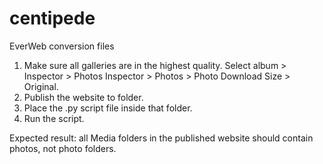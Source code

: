 # centipede
 EverWeb conversion files

1. Make sure all galleries are in the highest quality. Select album > Inspector > Photos Inspector > Photos > Photo Download Size > Original.
2. Publish the website to folder.
3. Place the .py script file inside that folder.
4. Run the script.

Expected result: all Media folders in the published website should contain photos, not photo folders. 
